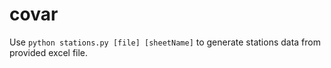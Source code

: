 # covar
Use ```python stations.py [file] [sheetName]``` to generate stations data from provided excel file. 